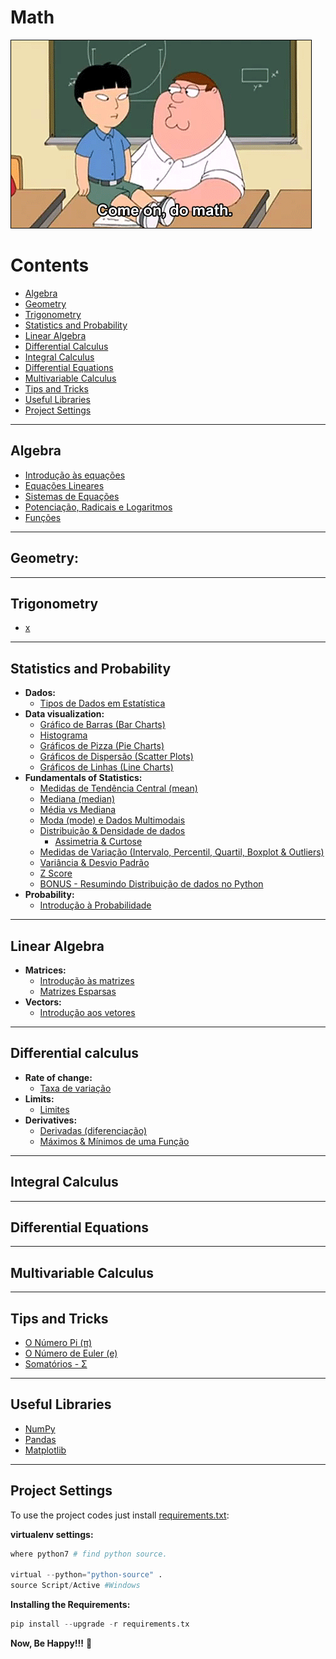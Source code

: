 # Math

![title](res/math-logo.gif)

# Contents

 - [Algebra](#algebra)
 - [Geometry](#geometry)
 - [Trigonometry](#trigonometry)
 - [Statistics and Probability](#statistics-probability)
 - [Linear Algebra](#linear-algebra)
 - [Differential Calculus](#differential-calculus)
 - [Integral Calculus](#integral-calculus)
 - [Differential Equations](#differential-equations)
 - [Multivariable Calculus](#multivariable-calculus)
 - [Tips and Tricks](#tips-tricks)
 - [Useful Libraries](#useful-libraries)
 - [Project Settings](#settings)

---

<div id="algebra"></div>

## Algebra

   - [Introdução às equações](modules/algebra/intro-to-equations)
   - [Equações Lineares](modules/algebra/linear-equations)
   - [Sistemas de Equações](modules/algebra/systems-of-equations)
   - [Potenciação, Radicais e Logaritmos](modules/algebra/exponentials-radicals-and-logarithms)
   - [Funções](modules/algebra/functions)

---

<div id="geometry"></div>

## Geometry:

---

<div id="trigonometry"></div>

## Trigonometry
   - [x](#)

---

<div id="statistics-probability"></div>

## Statistics and Probability

 - **Dados:**
   - [Tipos de Dados em Estatística](modules/statistics-and-probability/data-types-in-statistic.md)
 - **Data visualization:**
   - [Gráfico de Barras (Bar Charts)](modules/statistics-and-probability/bar-chart.md)
   - [Histograma](modules/statistics-and-probability/histogram.md)
   - [Gráficos de Pizza (Pie Charts)](modules/statistics-and-probability/pie-chart.md)
   - [Gráficos de Dispersão (Scatter Plots)](modules/statistics-and-probability/scatter-plots.md)
   - [Gráficos de Linhas (Line Charts)](modules/statistics-and-probability/line-charts.md)
 - **Fundamentals of Statistics:**
   - [Medidas de Tendência Central (mean)](modules/statistics-and-probability/mean.md)
   - [Mediana (median)](modules/statistics-and-probability/median.md)
   - [Média vs Mediana](modules/statistics-and-probability/mean-vs-median.md)
   - [Moda (mode) e Dados Multimodais](modules/statistics-and-probability/mode.md)
   - [Distribuição & Densidade de dados](modules/statistics-and-probability/distribution-and-density.md)
     - [Assimetria & Curtose](modules/statistics-and-probability/skewness-kurtosis.md)
   - [Medidas de Variação (Intervalo, Percentil, Quartil, Boxplot & Outliers)](modules/statistics-and-probability/measures-of-variation.md)
   - [Variância & Desvio Padrão](modules/statistics-and-probability/variance-and-standard-deviation.md)
   - [Z Score](modules/statistics-and-probability/z-score.md)
   - [BONUS - Resumindo Distribuição de dados no Python](modules/statistics-and-probability/bonus-describe.md)
 - **Probability:**
   - [Introdução à Probabilidade](modules/statistics-and-probability/probability)

---

<div id="linear-algebra"></div>

## Linear Algebra

 - **Matrices:**
   - [Introdução às matrizes](modules/linear-algebra/matrices/intro-to-matrices.md)
   - [Matrizes Esparsas](modules/linear-algebra/matrices/sparse-matrices.md)
 - **Vectors:**
   - [Introdução aos vetores](modules/linear-algebra/vectors/intro-to-vectors.md)

---

<div id="differential-calculus"></div>

## Differential calculus

 - **Rate of change:**
   - [Taxa de variação](modules/differential-calculus/rate-of-change)
 - **Limits:**
   - [Limites](modules/differential-calculus/limits)
 - **Derivatives:**
   - [Derivadas (diferenciação)](modules/differential-calculus/derivatives)
   - [Máximos & Mínimos de uma Função](modules/differential-calculus/max-min-functions)

---

<div id="integral-calculus"></div>

## Integral Calculus

---

<div id="differential-equations"></div>

## Differential Equations

---

<div id="multivariable-calculus"></div>

## Multivariable Calculus

---

<div id="tips-tricks"></div>

## Tips and Tricks

 - [O Número Pi (π)](modules/tips-and-tricks/pi-number)
 - [O Número de Euler (e)](modules/tips-and-tricks/e-number)
 - [Somatórios - Σ](modules/tips-and-tricks/summation)

---

<div id="useful-libraries"></div>

## Useful Libraries

 - [NumPy](modules/useful-libraries/numpy)
 - [Pandas](modules/useful-libraries/pandas)
 - [Matplotlib](modules/useful-libraries/matplotlib)

---

<div id='settings'></div>

## Project Settings

To use the project codes just install [requirements.txt](requirements.txt):

**virtualenv settings:**  
```python
where python7 # find python source.

virtual --python="python-source" .
source Script/Active #Windows
```

**Installing the Requirements:**  
```python
pip install --upgrade -r requirements.tx
```

**Now, Be Happy!!!** 😬
